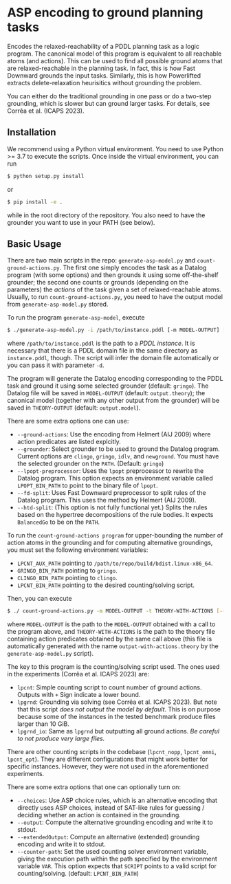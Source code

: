 # ASP encoding to ground planning tasks

Encodes the relaxed-reachability of a PDDL planning task as a logic program. The
canonical model of this program is equivalent to all reachable atoms (and
actions). This can be used to find all possible ground atoms that are
relaxed-reachable in the planning task. In fact, this is how Fast Downward
grounds the input tasks. Similarly, this is how Powerlifted extracts
delete-relaxation heurisitics without grounding the problem.

You can either do the traditional grounding in one pass or do a two-step
grounding, which is slower but can ground larger tasks. For details, see Corrêa et al. (ICAPS 2023).

## Installation

We recommend using a Python virtual environment. You need to use Python >= 3.7 to execute the scripts.  Once inside the virtual
environment, you can run

```bash
$ python setup.py install
```

or

```bash
$ pip install -e .
```

while in the root directory of the repository. You also need to have the
grounder you want to use in your PATH (see below).

## Basic Usage

There are two main scripts in the repo: `generate-asp-model.py` and
`count-ground-actions.py`. The first one simply encodes the task as a Datalog
program (with some options) and then grounds it using some off-the-shelf
grounder; the second one counts or grounds (depending on the parameters) the
*actions* of the task given a set of relaxed-reachable atoms. Usually, to run
`count-ground-actions.py`, you need to have the output model from `generate-asp-model.py`
stored.

To run the program `generate-asp-model`, execute

```bash
$ ./generate-asp-model.py -i /path/to/instance.pddl [-m MODEL-OUTPUT] [-t THEORY-OUTPUT]
```

where `/path/to/instance.pddl` is the path to a *PDDL instance*. It is necessary
that there is a PDDL domain file in the same directory as `instance.pddl`,
though. The script will infer the domain file automatically or you can pass it
with parameter `-d`.

The program will generate the Datalog encoding corresponding to the PDDL task
and ground it using some selected grounder (default: `gringo`). The Datalog file
will be saved in `MODEL-OUTPUT` (default: `output.theory`); the canonical model
(together with any other output from the grounder) will be saved in
`THEORY-OUTPUT` (default: `output.model`).

There are some extra options one can use:

- `--ground-actions`: Use the encoding from Helmert (AIJ 2009) where action
  predicates are listed explcitly.
- `--grounder`: Select grounder to be used to ground the Datalog
  program. Current options are `clingo`, `gringo`, `idlv`, and `newground`. You must
  have the selected grounder on the `PATH`. (Default: `gringo`)
- `--lpopt-preprocessor`: Uses the `lpopt` preprocessor to rewrite the Datalog
  program. This option expects an environment variable called `LPOPT_BIN_PATH`
  to point to the binary file of `lpopt`.
- `--fd-split`: Uses Fast Downward preprocessor to split rules of the Datalog
  program. This uses the method by Helmert (AIJ 2009).
- `--htd-split`: (This option is not fully functional yet.) Splits the rules
  based on the hypertree decompositions of the rule bodies. It expects
  `BalancedGo` to be on the `PATH`.


To run the `count-ground-actions program` for upper-bounding the number of
action atoms in the grounding and for computing alternative groundings, you
must set the following environment variables:

- `LPCNT_AUX_PATH` pointing to `/path/to/repo/build/bdist.linux-x86_64`.
- `GRINGO_BIN_PATH` pointing to `gringo`.
- `CLINGO_BIN_PATH` pointing to `clingo`.
- `LPCNT_BIN_PATH` pointing to the desired counting/solving script.

Then, you can execute

```bash
$ ./ count-ground-actions.py -m MODEL-OUTPUT -t THEORY-WITH-ACTIONS [--choices] [--output] [--extendedOutput] [--counter-path SCRIPT]
```

where `MODEL-OUTPUT` is the path to the `MODEL-OUTPUT` obtained with a call to
the program above, and `THEORY-WITH-ACTIONS` is the path to the theory file
containing action predicates obtained by the same call above (this file is
automatically generated with the name `output-with-actions.theory` by the
`generate-asp-model.py` script).

The key to this program is the counting/solving script used. The ones used in
the experiments (Corrêa et al. ICAPS 2023) are:
- `lpcnt`: Simple counting script to count number of ground actions. Outputs
  with `+` Sign indicate a lower bound.
- `lpgrnd`: Grounding via solving (see Corrêa et al. ICAPS 2023). But note that
  this script *does not output the model by default*. This is on purpose because
  some of the instances in the tested benchmark produce files larger than 10
  GiB.
- `lpgrnd_io`: Same as `lpgrnd` but outputting all ground actions. *Be careful
  to not produce very large files.*

There are other counting scripts in the codebase (`lpcnt_nopp`, `lpcnt_omni`,
`lpcnt_opt`). They are different configurations that might work better for
specific instances. However, they were not used in the aforementioned
experiments.


There are some extra options that one can optionally turn on:

- `--choices`: Use ASP choice rules, which is an alternative encoding that
  directly uses ASP choices, instead of SAT-like rules for guessing / deciding
  whether an action is contained in the grounding.
- `--output`: Compute the alternative grounding encoding and write it to stdout.
- `--extendedOutput`: Compute an alternative (extended) grounding encoding and
  write it to stdout.
- `--counter-path`: Set the used counting solver environment variable,
  giving the execution path within the path specified by the environment variable `VAR`.
   This option expects that `SCRIPT` points to a valid script for counting/solving. (default: `LPCNT_BIN_PATH`)
